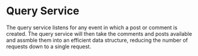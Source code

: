 # Query Service

The query service listens for any event in which a post or comment is created. The query service will then take the comments and posts available and assmble them into an efficient data structure, reducing the number of requests down to a single request.
